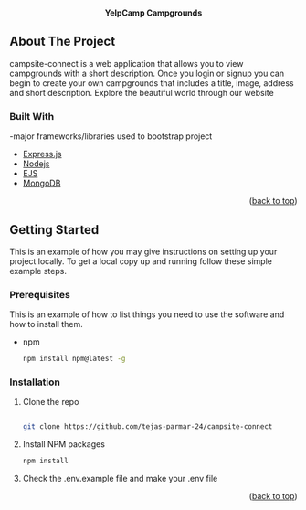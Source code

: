 <div id="top"></div>

<br />
<div align="center">
  <p align="center">
    <b>YelpCamp Campgrounds</b>
    <br />
</div>

<!-- ABOUT THE PROJECT -->

## About The Project

campsite-connect is a web application that allows you to view campgrounds with a short description. Once you login or signup you can begin to create your own campgrounds that includes a title, image, address and short description. Explore the beautiful world through our website


### Built With

-major frameworks/libraries used to bootstrap project

- [Express.js](https://expressjs.com/)
- [Nodejs](https://nodejs.org/en/)
- [EJS](https://ejs.co/)
- [MongoDB](https://www.mongodb.com/)
<p align="right">(<a href="#top">back to top</a>)</p>

<!-- GETTING STARTED -->

## Getting Started

This is an example of how you may give instructions on setting up your project locally.
To get a local copy up and running follow these simple example steps.

### Prerequisites

This is an example of how to list things you need to use the software and how to install them.

- npm
  ```sh
  npm install npm@latest -g
  ```

### Installation

1. Clone the repo
   ```sh

   git clone https://github.com/tejas-parmar-24/campsite-connect
      ```
3. Install NPM packages
   ```sh
   npm install
   ```
4. Check the .env.example file and make your .env file

<p align="right">(<a href="#top">back to top</a>)</p>

